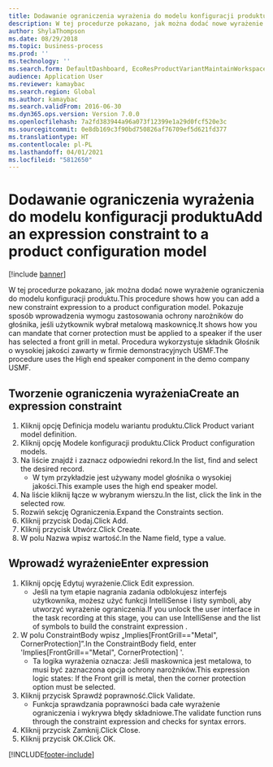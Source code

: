 ```yaml
---
title: Dodawanie ograniczenia wyrażenia do modelu konfiguracji produktu
description: W tej procedurze pokazano, jak można dodać nowe wyrażenie ograniczenia do modelu konfiguracji produktu.
author: ShylaThompson
ms.date: 08/29/2018
ms.topic: business-process
ms.prod: ''
ms.technology: ''
ms.search.form: DefaultDashboard, EcoResProductVariantMaintainWorkspace, PCProductConfigurationModelListPage, PCProductConfigurationModelDetails, SysClientPolymorphicCreateSelector, PCConstraintEditor, PCRuntimeConfiguratorValidate
audience: Application User
ms.reviewer: kamaybac
ms.search.region: Global
ms.author: kamaybac
ms.search.validFrom: 2016-06-30
ms.dyn365.ops.version: Version 7.0.0
ms.openlocfilehash: 7a2fd383944a96a073f12399e1a29d0fcf520e3c
ms.sourcegitcommit: 0e8db169c3f90bd750826af76709ef5d621fd377
ms.translationtype: HT
ms.contentlocale: pl-PL
ms.lasthandoff: 04/01/2021
ms.locfileid: "5812650"
---
```

# <a name="add-an-expression-constraint-to-a-product-configuration-model"></a><span data-ttu-id="fbb5c-103">Dodawanie ograniczenia wyrażenia do modelu konfiguracji produktu</span><span class="sxs-lookup"><span data-stu-id="fbb5c-103">Add an expression constraint to a product configuration model</span></span>

[!include [banner](../../includes/banner.md)]

<span data-ttu-id="fbb5c-104">W tej procedurze pokazano, jak można dodać nowe wyrażenie ograniczenia do modelu konfiguracji produktu.</span><span class="sxs-lookup"><span data-stu-id="fbb5c-104">This procedure shows how you can add a new constraint expression to a product configuration model.</span></span> <span data-ttu-id="fbb5c-105">Pokazuje sposób wprowadzenia wymogu zastosowania ochrony narożników do głośnika, jeśli użytkownik wybrał metalową maskownicę.</span><span class="sxs-lookup"><span data-stu-id="fbb5c-105">It shows how you can mandate that corner protection must be applied to a speaker if the user has selected a front grill in metal.</span></span> <span data-ttu-id="fbb5c-106">Procedura wykorzystuje składnik Głośnik o wysokiej jakości zawarty w firmie demonstracyjnych USMF.</span><span class="sxs-lookup"><span data-stu-id="fbb5c-106">The procedure uses the High end speaker component in the demo company USMF.</span></span>


## <a name="create-an-expression-constraint"></a><span data-ttu-id="fbb5c-107">Tworzenie ograniczenia wyrażenia</span><span class="sxs-lookup"><span data-stu-id="fbb5c-107">Create an expression constraint</span></span>
1. <span data-ttu-id="fbb5c-108">Kliknij opcję Definicja modelu wariantu produktu.</span><span class="sxs-lookup"><span data-stu-id="fbb5c-108">Click Product variant model definition.</span></span>
2. <span data-ttu-id="fbb5c-109">Kliknij opcję Modele konfiguracji produktu.</span><span class="sxs-lookup"><span data-stu-id="fbb5c-109">Click Product configuration models.</span></span>
3. <span data-ttu-id="fbb5c-110">Na liście znajdź i zaznacz odpowiedni rekord.</span><span class="sxs-lookup"><span data-stu-id="fbb5c-110">In the list, find and select the desired record.</span></span>
    * <span data-ttu-id="fbb5c-111">W tym przykładzie jest używany model głośnika o wysokiej jakości.</span><span class="sxs-lookup"><span data-stu-id="fbb5c-111">This example uses the high end speaker model.</span></span>  
4. <span data-ttu-id="fbb5c-112">Na liście kliknij łącze w wybranym wierszu.</span><span class="sxs-lookup"><span data-stu-id="fbb5c-112">In the list, click the link in the selected row.</span></span>
5. <span data-ttu-id="fbb5c-113">Rozwiń sekcję Ograniczenia.</span><span class="sxs-lookup"><span data-stu-id="fbb5c-113">Expand the Constraints section.</span></span>
6. <span data-ttu-id="fbb5c-114">Kliknij przycisk Dodaj.</span><span class="sxs-lookup"><span data-stu-id="fbb5c-114">Click Add.</span></span>
7. <span data-ttu-id="fbb5c-115">Kliknij przycisk Utwórz.</span><span class="sxs-lookup"><span data-stu-id="fbb5c-115">Click Create.</span></span>
8. <span data-ttu-id="fbb5c-116">W polu Nazwa wpisz wartość.</span><span class="sxs-lookup"><span data-stu-id="fbb5c-116">In the Name field, type a value.</span></span>

## <a name="enter-expression"></a><span data-ttu-id="fbb5c-117">Wprowadź wyrażenie</span><span class="sxs-lookup"><span data-stu-id="fbb5c-117">Enter expression</span></span>
1. <span data-ttu-id="fbb5c-118">Kliknij opcję Edytuj wyrażenie.</span><span class="sxs-lookup"><span data-stu-id="fbb5c-118">Click Edit expression.</span></span>
    * <span data-ttu-id="fbb5c-119">Jeśli na tym etapie nagrania zadania odblokujesz interfejs użytkownika, możesz użyć funkcji IntelliSense i listy symboli, aby utworzyć wyrażenie ograniczenia.</span><span class="sxs-lookup"><span data-stu-id="fbb5c-119">If you unlock the user interface in the task recording at this stage, you can use IntelliSense and the list of symbols to build the constraint expression .</span></span>  
2. <span data-ttu-id="fbb5c-120">W polu ConstraintBody wpisz „Implies[FrontGrill=="Metal", CornerProtection]”.</span><span class="sxs-lookup"><span data-stu-id="fbb5c-120">In the ConstraintBody field, enter 'Implies[FrontGrill=="Metal", CornerProtection] '.</span></span>
    * <span data-ttu-id="fbb5c-121">Ta logika wyrażenia oznacza: Jeśli maskownica jest metalowa, to musi być zaznaczona opcja ochrony narożników.</span><span class="sxs-lookup"><span data-stu-id="fbb5c-121">This expression logic states: If the Front grill is  metal, then the corner protection option must be selected.</span></span>  
3. <span data-ttu-id="fbb5c-122">Kliknij przycisk Sprawdź poprawność.</span><span class="sxs-lookup"><span data-stu-id="fbb5c-122">Click Validate.</span></span>
    * <span data-ttu-id="fbb5c-123">Funkcja sprawdzania poprawności bada całe wyrażenie ograniczenia i wykrywa błędy składniowe.</span><span class="sxs-lookup"><span data-stu-id="fbb5c-123">The validate function runs through the constraint expression and checks for syntax errors.</span></span>  
4. <span data-ttu-id="fbb5c-124">Kliknij przycisk Zamknij.</span><span class="sxs-lookup"><span data-stu-id="fbb5c-124">Click Close.</span></span>
5. <span data-ttu-id="fbb5c-125">Kliknij przycisk OK.</span><span class="sxs-lookup"><span data-stu-id="fbb5c-125">Click OK.</span></span>



[!INCLUDE[footer-include](../../../includes/footer-banner.md)]